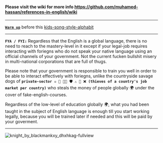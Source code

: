 #### Please visit the wiki for more info https://github.com/muhamed-hassan/references-in-english/wiki

***

[**`Warm up`**](https://www.youtube.com/watch?v=ScNNfyq3d_w) before this [kids-song-style-alphabit](https://www.youtube.com/watch?v=om_1599v70c)

***

**`FYA / FYI:`** Regardless that the English is a global language, there is no need to reach to the mastery-level in it except if your legal-job requires interacting with foriegns who do not speak your native language using an official channels of your government. Not the current fucken bullshit misery in multi-national corporations that are full of thugs.

Please note that your government is responsible to train you well in order to be able to interact effectively with foriegns, unlike the countryside savage dogs of **`private-sector ☠ 💩 🏳️‍🌈 🛡 ⚠ 🚫 ❌ (thieves of a country's job market per country)`** who steals the money of people globally 🌍 under the cover of fake-english-courses. 

Regardless of the low-level of education globally 🌍, what you had been taught in the subject of English language is enough till you start working legally, because you will be trained later if needed and this will be paid by your goverment.

***

![knight_by_blackmankxy_dhxhkag-fullview](https://github.com/user-attachments/assets/b2be94d3-55f2-44b8-9161-c6d51a30445d)


